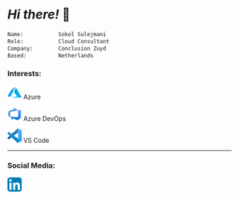 # ***Hi there!*** 👋

    Name:           Sokol Sulejmani
    Role:           Cloud Consultant
    Company:        Conclusion Zuyd
    Based:          Netherlands

### **Interests:**

[![Azure][4.2]][4]  Azure

[![AzureDevOps][5.2]][5] Azure DevOps

[![VSCode][7.2]][7] VS Code

<!-- Icons -->

[4.2]: /Interests/Azure.png

[5.2]: /Interests/AzureDevOps.png

[7.2]: /Interests/vscode.png

<!-- Links -->

[4]: https://azure.microsoft.com

[5]: https://azure.microsoft.com/en-us/services/devops/

[7]: https://code.visualstudio.com/

---

### **Social Media:**

[![LinkedIn][2.2]][2]

<!-- Icons -->

[2.2]: /Socials/linkedin.png

<!-- Links to your social media accounts -->

[2]: https://www.linkedin.com/in/sokol-sulejmani-60345a132/
